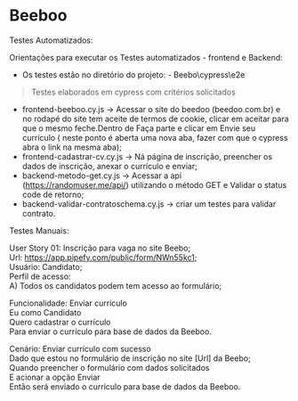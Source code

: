 # Beeboo

Testes Automatizados:

Orientações para executar os Testes automatizados - frontend e Backend:

* Os testes estão no diretório do projeto: - Beebo\cypress\e2e

> Testes elaborados em cypress com critérios solicitados 

* frontend-beeboo.cy.js -> Acessar o site do beedoo (beedoo.com.br) e no rodapé do site tem aceite de termos de cookie, clicar em aceitar para que o mesmo feche.Dentro de Faça parte e clicar em Envie seu currículo ( neste ponto é aberta uma nova aba, fazer com que o cypress abra o link na mesma aba);
* frontend-cadastrar-cv.cy.js -> Ná página de inscrição, preencher os dados de inscrição, anexar o currículo e enviar;
* backend-metodo-get.cy.js -> Acessar a api (https://randomuser.me/api/) utilizando o método GET e Validar o status code de retorno;
* backend-validar-contratoschema.cy.js -> criar um testes para validar contrato.

Testes Manuais:


User Story 01: Inscrição para vaga no site Beebo; <br>
Url: https://app.pipefy.com/public/form/NWn55kc1; <br>
Usuário: Candidato; <br>
Perfil de acesso: <br>
A) Todos os candidatos podem tem acesso ao formulário; <br>

Funcionalidade: Enviar currículo <br>
Eu como Candidato <br>
Quero cadastrar o currículo  <br>
Para enviar o currículo para base de dados da Beeboo.  <br>

Cenário: Enviar currículo com sucesso <br>
Dado que estou no formulário de inscrição no site [Url] da Beebo;<br>
Quando preencher o formulário com dados solicitados <br>
E acionar a opção Enviar <br>
Então será enviado o currículo para base de dados da Beeboo. <br>







